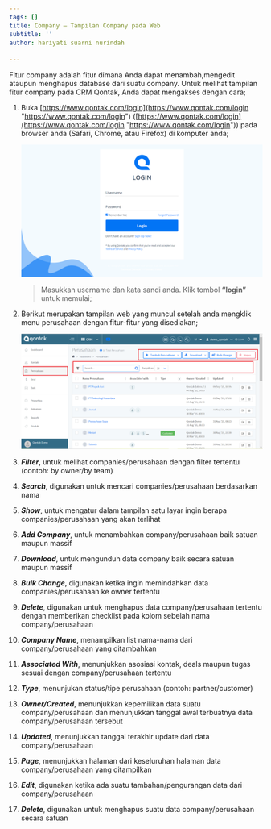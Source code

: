 ```yaml
---
tags: []
title: Company – Tampilan Company pada Web
subtitle: ''
author: hariyati suarni nurindah

---
```

Fitur company adalah fitur dimana Anda dapat menambah,mengedit ataupun menghapus database dari suatu company. Untuk melihat tampilan fitur company pada CRM Qontak, Anda dapat mengakses dengan cara;

 1. Buka [https://www.qontak.com/login](https://www.qontak.com/login "https://www.qontak.com/login") ([https://www.qontak.com/login](https://www.qontak.com/login "https://www.qontak.com/login")) pada browser anda (Safari, Chrome, atau Firefox) di komputer anda;

    ![](/uploads/screencapture-qontak-login-2021-09-29-11_32_29.png)

    > Masukkan username dan kata sandi anda. Klik tombol **“login”** untuk memulai;
 2. Berikut merupakan tampilan web yang muncul setelah anda mengklik menu perusahaan dengan fitur-fitur yang disediakan;

    ![](/uploads/tampilancompanyweb.PNG)
 3. **_Filter_**, untuk melihat companies/perusahaan dengan filter tertentu (contoh: by owner/by team)
 4. **_Search_**, digunakan untuk mencari companies/perusahaan berdasarkan nama
 5. **_Show_**, untuk mengatur dalam tampilan satu layar ingin berapa companies/perusahaan yang akan terlihat
 6. **_Add Company_**, untuk menambahkan company/perusahaan baik satuan maupun massif
 7. **_Download_**, untuk mengunduh data company baik secara satuan maupun massif
 8. **_Bulk Change_**, digunakan ketika ingin memindahkan data companies/perusahaan ke owner tertentu
 9. **_Delete_**, digunakan untuk menghapus data company/perusahaan tertentu dengan memberikan checklist pada kolom sebelah nama company/perusahaan
10. **_Company Name_**, menampilkan list nama-nama dari company/perusahaan yang ditambahkan
11. **_Associated With_**, menunjukkan asosiasi kontak, deals maupun tugas sesuai dengan company/perusahaan tertentu
12. **_Type_**, menunjukan status/tipe perusahaan (contoh: partner/customer)
13. **_Owner/Created_**, menunjukkan kepemilikan data suatu company/perusahaan dan menunjukkan tanggal awal terbuatnya data company/perusahaan tersebut
14. **_Updated_**, menunjukkan tanggal terakhir update dari data company/perusahaan
15. **_Page_**, menunjukkan halaman dari keseluruhan halaman data company/perusahaan yang ditampilkan
16. **_Edit_**, digunakan ketika ada suatu tambahan/pengurangan data dari company/perusahaan
17. **_Delete_**, digunakan untuk menghapus suatu data company/perusahaan secara satuan